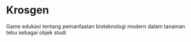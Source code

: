# Krosgen

Game edukasi tentang pemanfaatan bioteknologi modern dalam
tanaman tebu sebagai objek studi
